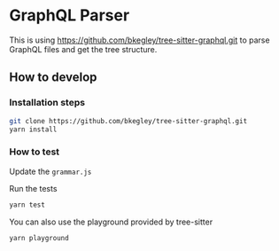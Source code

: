 # GraphQL Parser

This is using https://github.com/bkegley/tree-sitter-graphql.git to parse GraphQL files and get the tree structure.

## How to develop

### Installation steps

```bash
git clone https://github.com/bkegley/tree-sitter-graphql.git
yarn install
```

### How to test

Update the `grammar.js`

Run the tests

```bash
yarn test
```

You can also use the playground provided by tree-sitter

```bash
yarn playground
```
